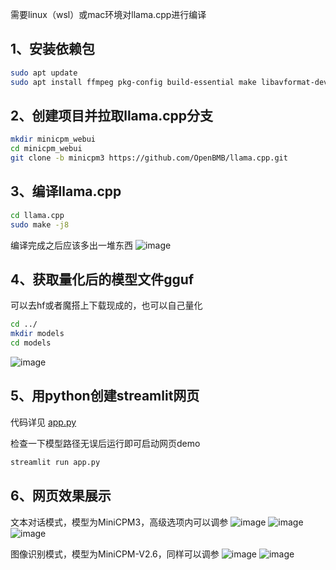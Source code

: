 需要linux（wsl）或mac环境对llama.cpp进行编译

## 1、安装依赖包
```bash
sudo apt update
sudo apt install ffmpeg pkg-config build-essential make libavformat-dev libavcodec-dev libavutil-dev libswscale-dev-dev
```


## 2、创建项目并拉取llama.cpp分支
```bash
mkdir minicpm_webui
cd minicpm_webui
git clone -b minicpm3 https://github.com/OpenBMB/llama.cpp.git
```

## 3、编译llama.cpp
```bash
cd llama.cpp
sudo make -j8
```
编译完成之后应该多出一堆东西
![image](https://github.com/user-attachments/assets/87014caf-562b-4c53-a9e0-0612b8755a35)


## 4、获取量化后的模型文件gguf
可以去hf或者魔搭上下载现成的，也可以自己量化
```bash
cd ../
mkdir models
cd models
```
![image](https://github.com/user-attachments/assets/9f341881-beb4-4493-bc9a-8b188b0df886)

## 5、用python创建streamlit网页
代码详见 [app.py](https://github.com/blacksamuraiiii/Llamacpp-MiniCPM3/blob/main/app.py)

检查一下模型路径无误后运行即可启动网页demo
```bash
streamlit run app.py
```

## 6、网页效果展示
文本对话模式，模型为MiniCPM3，高级选项内可以调参
![image](https://github.com/user-attachments/assets/ab867096-0eab-44f7-bff6-1d5a9fc74cf5)
![image](https://github.com/user-attachments/assets/acb7ffc0-8c6e-4a61-a5b7-f884dbcb5290)
![image](https://github.com/user-attachments/assets/3153eb82-4226-4912-a6c9-dba68b2328d7)

图像识别模式，模型为MiniCPM-V2.6，同样可以调参
![image](https://github.com/user-attachments/assets/ee371e8b-0bb4-4fb8-abeb-68aa9e635ff8)
![image](https://github.com/user-attachments/assets/bfd96352-3a4a-46e6-a7de-a88da791bae3)














